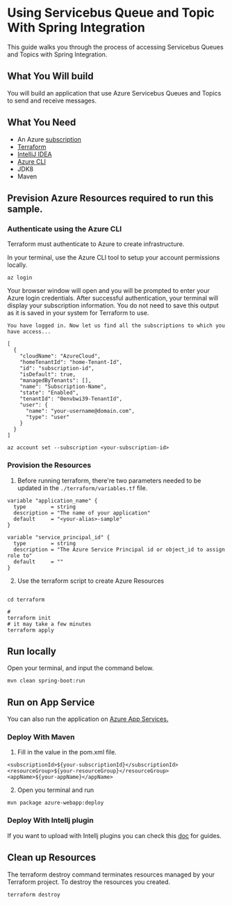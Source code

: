 # Using Servicebus Queue and Topic With Spring Integration 

This guide walks you through the process of accessing Servicebus Queues and Topics with Spring Integration.

## What You Will build
You will build an application that use Azure Servicebus Queues and Topics to send and receive messages.

## What You Need

- An Azure [subscription](https://azure.microsoft.com/en-us/free/)
- [Terraform](https://www.terraform.io/)
- [IntelliJ IDEA](https://www.jetbrains.com/idea/download/#section=mac) 
- [Azure CLI](https://docs.microsoft.com/cli/azure/install-azure-cli)
- JDK8
- Maven

## Prevision Azure Resources required to run this sample.

### Authenticate using the Azure CLI
Terraform must authenticate to Azure to create infrastructure.

In your terminal, use the Azure CLI tool to setup your account permissions locally.

```shell
az login
```

Your browser window will open and you will be prompted to enter your Azure login credentials. After successful authentication, your terminal will display your subscription information. You do not need to save this output as it is saved in your system for Terraform to use.

```shell
You have logged in. Now let us find all the subscriptions to which you have access...

[
  {
    "cloudName": "AzureCloud",
    "homeTenantId": "home-Tenant-Id",
    "id": "subscription-id",
    "isDefault": true,
    "managedByTenants": [],
    "name": "Subscription-Name",
    "state": "Enabled",
    "tenantId": "0envbwi39-TenantId",
    "user": {
      "name": "your-username@domain.com",
      "type": "user"
    }
  }
]
```

```shell
az account set --subscription <your-subscription-id>
```

### Provision the Resources
1. Before running terraform, there're two parameters needed to be updated in the `./terraform/variables.tf` file.

```shell
variable "application_name" {
  type        = string
  description = "The name of your application"
  default     = "<your-alias>-sample"
}

variable "service_principal_id" {
  type        = string
  description = "The Azure Service Principal id or object_id to assign role to"
  default     = ""
}
```

2. Use the terraform script to create Azure Resources
```shell

cd terraform

# 
terraform init
# it may take a few minutes
terraform apply
```


## Run locally

Open your terminal, and input the command below.

```shell
mvn clean spring-boot:run
```


## Run on App Service
You can also run the application on [Azure App Services.](https://azure.microsoft.com/services/app-service/)

### Deploy With Maven
1. Fill in the value in the pom.xml file.

```shell
<subscriptionId>${your-subscriptionId}</subscriptionId>
<resourceGroup>${your-resourceGroup}</resourceGroup>
<appName>${your-appName}</appName>
```

2. Open you terminal and run
```shell
mvn package azure-webapp:deploy
```

### Deploy With Intellj plugin
If you want to upload with Intellj plugins you can check this [doc](https://docs.microsoft.com/en-us/azure/developer/java/toolkit-for-intellij/create-hello-world-web-app#deploying-web-app-to-azure) for guides.


## Clean up Resources

The terraform destroy command terminates resources managed by your Terraform project. To destroy the resources you created.

```shell
terraform destroy
```




